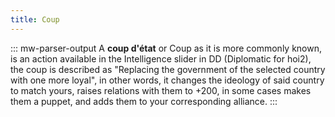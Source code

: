 ```yaml
---
title: Coup
---
```

::: mw-parser-output
A **coup d\'état** or Coup as it is more commonly known, is an action
available in the Intelligence slider in DD (Diplomatic for hoi2), the
coup is described as \"Replacing the government of the selected country
with one more loyal\", in other words, it changes the ideology of said
country to match yours, raises relations with them to +200, in some
cases makes them a puppet, and adds them to your corresponding alliance.
:::
